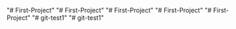 "# First-Project" 
"# First-Project" 
"# First-Project" 
"# First-Project" 
"# First-Project" 
"# git-test1" 
"# git-test1" 
